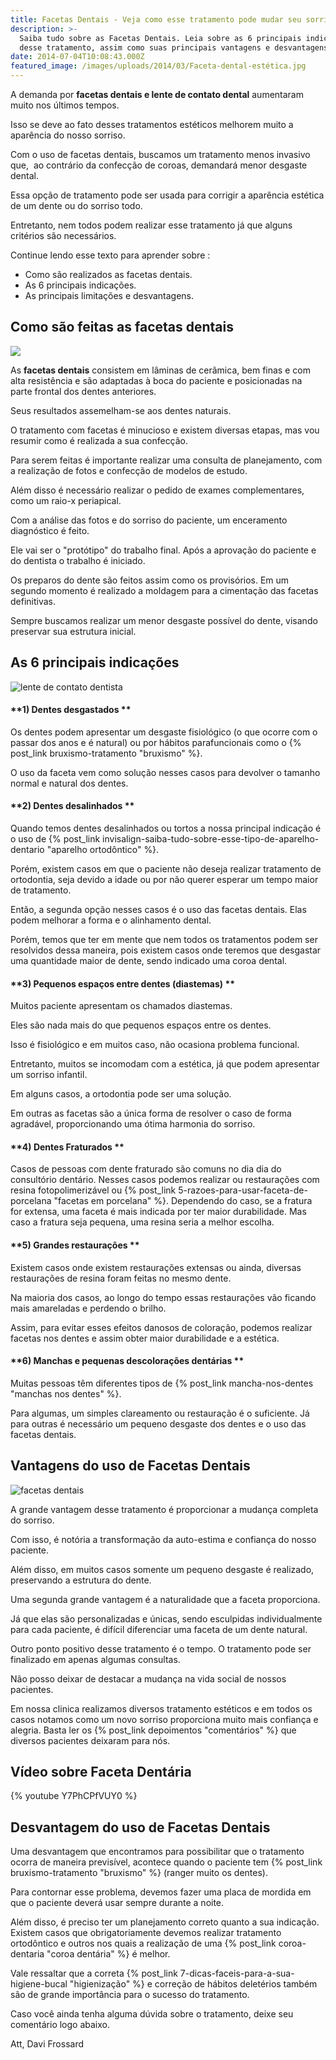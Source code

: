 ```yaml
---
title: Facetas Dentais - Veja como esse tratamento pode mudar seu sorriso
description: >-
  Saiba tudo sobre as Facetas Dentais. Leia sobre as 6 principais indicações
  desse tratamento, assim como suas principais vantagens e desvantagens. 
date: 2014-07-04T10:08:43.000Z
featured_image: /images/uploads/2014/03/Faceta-dental-estética.jpg
---
```

A demanda por **facetas dentais e lente de contato dental** aumentaram muito nos últimos tempos. 

Isso se deve ao fato desses tratamentos estéticos melhorem muito a aparência do nosso sorriso. 

Com o uso de facetas dentais, buscamos um tratamento menos invasivo que,  ao contrário da confecção de coroas, demandará menor desgaste dental. 

Essa opção de tratamento pode ser usada para corrigir a aparência estética de um dente ou do sorriso todo. 

Entretanto, nem todos podem realizar esse tratamento já que alguns critérios são necessários. 

Continue lendo esse texto para aprender sobre :

* Como são realizados as facetas dentais.
* As 6 principais indicações.
* As principais limitações e desvantagens.

## Como são feitas as facetas dentais 

![](/images/uploads/2014/07/faceta-dental.jpg) 

As **facetas dentais** consistem em lâminas de cerâmica, bem finas e com alta resistência e são adaptadas à boca do paciente e posicionadas na parte frontal dos dentes anteriores.  

Seus resultados assemelham-se aos dentes naturais. 

O tratamento com facetas é minucioso e existem diversas etapas, mas vou resumir como é realizada a sua confecção. 

Para serem feitas é importante realizar uma consulta de planejamento, com a realização de fotos e confecção de modelos de estudo. 

Além disso é necessário realizar o pedido de exames complementares, como um raio-x periapical. 

Com a análise das fotos e do sorriso do paciente, um enceramento diagnóstico é feito. 

Ele vai ser o "protótipo" do trabalho final. Após a aprovação do paciente e do dentista o trabalho é iniciado. 

Os preparos do dente são feitos assim como os provisórios. Em um segundo momento é realizado a moldagem para a cimentação das facetas definitivas. 

Sempre buscamos realizar um menor desgaste possível do dente, visando preservar sua estrutura inicial.

## As 6 principais indicações 

![lente de contato dentista](/images/uploads/2014/03/lente-de-contato-dentista-300x174.jpg)



#### **1) Dentes desgastados **

Os dentes podem apresentar um desgaste fisiológico (o que ocorre com o passar dos anos e é natural) ou por hábitos parafuncionais como o {% post_link bruxismo-tratamento "bruxismo" %}. 

O uso da faceta vem como solução nesses casos para devolver o tamanho normal e natural dos dentes.  

#### **2) Dentes desalinhados **

Quando temos dentes desalinhados ou tortos a nossa principal indicação é o uso de {% post_link invisalign-saiba-tudo-sobre-esse-tipo-de-aparelho-dentario "aparelho ortodôntico" %}. 

Porém, existem casos em que o paciente não deseja realizar tratamento de ortodontia, seja devido a idade ou por não querer esperar um tempo maior de tratamento. 

Então, a segunda opção nesses casos é o uso das facetas dentais. Elas podem melhorar a forma e o alinhamento dental. 

Porém, temos que ter em mente que nem todos os tratamentos podem ser resolvidos dessa maneira, pois existem casos onde teremos que desgastar uma quantidade maior de dente, sendo indicado uma coroa dental.  

#### **3) Pequenos espaços entre dentes (diastemas) **

Muitos paciente apresentam os chamados diastemas. 

Eles são nada mais do que pequenos espaços entre os dentes. 

Isso é fisiológico e em muitos caso, não ocasiona problema funcional. 

Entretanto, muitos se incomodam com a estética, já que podem apresentar um sorriso infantil. 

Em alguns casos, a ortodontia pode ser uma solução. 

Em outras as facetas são a única forma de resolver o caso de forma agradável, proporcionando uma ótima harmonia do sorriso.  

#### **4) Dentes Fraturados **

Casos de pessoas com dente fraturado são comuns no dia dia do consultório dentário. Nesses casos podemos realizar ou restaurações com resina fotopolimerizável ou {% post_link 5-razoes-para-usar-faceta-de-porcelana "facetas em porcelana" %}. Dependendo do caso, se a fratura for extensa, uma faceta é mais indicada por ter maior durabilidade. Mas caso a fratura seja pequena, uma resina seria a melhor escolha.  

#### **5) Grandes restaurações **

Existem casos onde existem restaurações extensas ou ainda, diversas restaurações de resina foram feitas no mesmo dente. 

Na maioria dos casos, ao longo do tempo essas restaurações vão ficando mais amareladas e perdendo o brilho. 

Assim, para evitar esses efeitos danosos de coloração, podemos realizar facetas nos dentes e assim obter maior durabilidade e a estética.  

#### **6) Manchas e pequenas descolorações dentárias **

Muitas pessoas têm diferentes tipos de {% post_link mancha-nos-dentes "manchas nos dentes" %}. 

Para algumas, um simples clareamento ou restauração é o suficiente. Já para outras é necessário um pequeno desgaste dos dentes e o uso das facetas dentais.

## Vantagens do uso de Facetas Dentais 

![facetas dentais](/images/uploads/2014/07/facetas-dentais-1.jpg) 

A grande vantagem desse tratamento é proporcionar a mudança completa do sorriso. 

Com isso, é notória a transformação da auto-estima e confiança do nosso paciente. 

Além disso, em muitos casos somente um pequeno desgaste é realizado, preservando a estrutura do dente. 

Uma segunda grande vantagem é a naturalidade que a faceta proporciona. 

Já que elas são personalizadas e únicas, sendo esculpidas individualmente para cada paciente, é difícil diferenciar uma faceta de um dente natural. 

Outro ponto positivo desse tratamento é o tempo. O tratamento pode ser finalizado em apenas algumas consultas. 

Não posso deixar de destacar a mudança na vida social de nossos pacientes. 

Em nossa clinica realizamos diversos tratamento estéticos e em todos os casos notamos como um novo sorriso proporciona muito mais confiança e alegria. Basta ler os {% post_link depoimentos "comentários" %} que diversos pacientes deixaram para nós.

## Vídeo sobre Faceta Dentária 

{% youtube Y7PhCPfVUY0 %}



## Desvantagem do uso de Facetas Dentais 

Uma desvantagem que encontramos para possibilitar que o tratamento ocorra de maneira previsível, acontece quando o paciente tem {% post_link bruxismo-tratamento "bruxismo" %} (ranger muito os dentes). 

Para contornar esse problema, devemos fazer uma placa de mordida em que o paciente deverá usar sempre durante a noite. 

Além disso, é preciso ter um planejamento correto quanto a sua indicação. Existem casos que obrigatoriamente devemos realizar tratamento ortodôntico e outros nos quais a realização de uma {% post_link coroa-dentaria "coroa dentária" %} é melhor. 

Vale ressaltar que a correta {% post_link 7-dicas-faceis-para-a-sua-higiene-bucal "higienização" %} e correção de hábitos deletérios também são de grande importância para o sucesso do tratamento. 

Caso você ainda tenha alguma dúvida sobre o tratamento, deixe seu comentário logo abaixo.

Att, Davi Frossard
